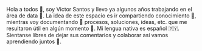 Hola a todos 👋, soy Victor Santos y llevo ya algunos años trabajando en el área de data 👀.
La idea de este espacio es ir compartiendo conocimiento 🧠, mientras voy documentando 📄 procesos, soluciones, ideas, etc. que me resultaron útil en algún momento 🦾.
Mi lengua nativa es español 🇵🇾.
Sientanse libres de dejar sus comentarios y colaborar así vamos aprendiendo juntos 🌱.
<!---
viasanro/viasanro is a ✨ special ✨ repository because its `README.md` (this file) appears on your GitHub profile.
You can click the Preview link to take a look at your changes.
--->
